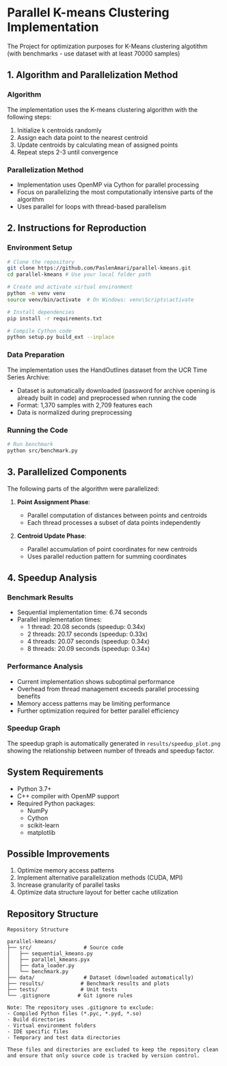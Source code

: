# Parallel K-means Clustering Implementation
The Project for optimization purposes for K-Means clustering algotithm (with benchmarks - use dataset with at least 70000 samples)

## 1. Algorithm and Parallelization Method

### Algorithm
The implementation uses the K-means clustering algorithm with the following steps:
1. Initialize k centroids randomly
2. Assign each data point to the nearest centroid
3. Update centroids by calculating mean of assigned points
4. Repeat steps 2-3 until convergence

### Parallelization Method
- Implementation uses OpenMP via Cython for parallel processing
- Focus on parallelizing the most computationally intensive parts of the algorithm
- Uses parallel for loops with thread-based parallelism

## 2. Instructions for Reproduction

### Environment Setup
```bash
# Clone the repository
git clone https://github.com/PaslenAmari/parallel-kmeans.git
cd parallel-kmeans # Use your local folder path

# Create and activate virtual environment
python -m venv venv
source venv/bin/activate  # On Windows: venv\Scripts\activate

# Install dependencies
pip install -r requirements.txt

# Compile Cython code
python setup.py build_ext --inplace
```

### Data Preparation
The implementation uses the HandOutlines dataset from the UCR Time Series Archive:
- Dataset is automatically downloaded (password for archive opening is already built in code) and preprocessed when running the code
- Format: 1,370 samples with 2,709 features each
- Data is normalized during preprocessing

### Running the Code
```bash
# Run benchmark
python src/benchmark.py
```

## 3. Parallelized Components

The following parts of the algorithm were parallelized:

1. **Point Assignment Phase**:
   - Parallel computation of distances between points and centroids
   - Each thread processes a subset of data points independently

2. **Centroid Update Phase**:
   - Parallel accumulation of point coordinates for new centroids
   - Uses parallel reduction pattern for summing coordinates

## 4. Speedup Analysis

### Benchmark Results
- Sequential implementation time: 6.74 seconds
- Parallel implementation times:
  * 1 thread: 20.08 seconds (speedup: 0.34x)
  * 2 threads: 20.17 seconds (speedup: 0.33x)
  * 4 threads: 20.07 seconds (speedup: 0.34x)
  * 8 threads: 20.09 seconds (speedup: 0.34x)

### Performance Analysis
- Current implementation shows suboptimal performance
- Overhead from thread management exceeds parallel processing benefits
- Memory access patterns may be limiting performance
- Further optimization required for better parallel efficiency

### Speedup Graph
The speedup graph is automatically generated in `results/speedup_plot.png` showing the relationship between number of threads and speedup factor.

## System Requirements
- Python 3.7+
- C++ compiler with OpenMP support
- Required Python packages:
  * NumPy
  * Cython
  * scikit-learn
  * matplotlib

## Possible Improvements
1. Optimize memory access patterns
2. Implement alternative parallelization methods (CUDA, MPI)
3. Increase granularity of parallel tasks
4. Optimize data structure layout for better cache utilization

## Repository Structure
```
Repository Structure

parallel-kmeans/
├── src/                 # Source code
│   ├── sequential_kmeans.py
│   ├── parallel_kmeans.pyx
│   ├── data_loader.py
│   └── benchmark.py
├── data/                # Dataset (downloaded automatically)
├── results/            # Benchmark results and plots
├── tests/              # Unit tests
└── .gitignore         # Git ignore rules

Note: The repository uses .gitignore to exclude:
- Compiled Python files (*.pyc, *.pyd, *.so)
- Build directories
- Virtual environment folders
- IDE specific files
- Temporary and test data directories

These files and directories are excluded to keep the repository clean and ensure that only source code is tracked by version control.
```
